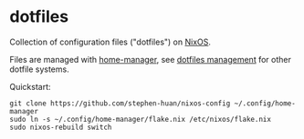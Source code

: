 # dotfiles

Collection of configuration files ("dotfiles") on [NixOS](./os/nixos/).

Files are managed with [home-manager](/os/nixos/nixos/home-manager.md),
see [dotfiles management](/dotfiles.md) for other dotfile systems.

Quickstart:

```shell
git clone https://github.com/stephen-huan/nixos-config ~/.config/home-manager
sudo ln -s ~/.config/home-manager/flake.nix /etc/nixos/flake.nix
sudo nixos-rebuild switch
```
